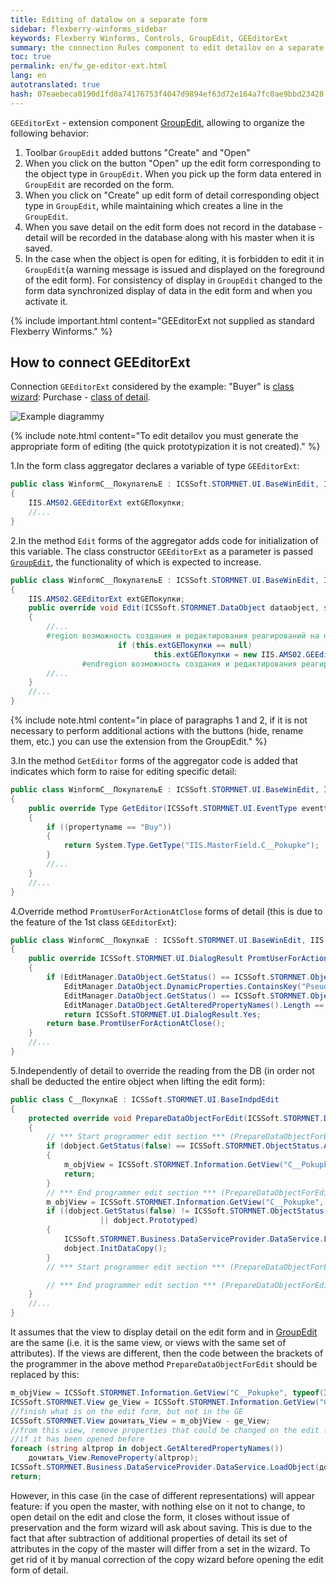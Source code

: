 ```yaml
--- 
title: Editing of datalow on a separate form 
sidebar: flexberry-winforms_sidebar 
keywords: Flexberry Winforms, Controls, GroupEdit, GEEditorExt 
summary: the connection Rules component to edit detailov on a separate form 
toc: true 
permalink: en/fw_ge-editor-ext.html 
lang: en 
autotranslated: true 
hash: 07eaebeca0190d1fd0a74176753f4047d9894ef63d72e164a7fc0ae9bbd23428 
--- 
```


`GEEditorExt` - extension component [GroupEdit](fw_group-edit.html), allowing to organize the following behavior: 

1. Toolbar `GroupEdit` added buttons "Create" and "Open" 
2. When you click on the button "Open" up the edit form corresponding to the object type in `GroupEdit`. When you pick up the form data entered in `GroupEdit` are recorded on the form. 
3. When you click on "Create" up edit form of detail corresponding object type in `GroupEdit`, while maintaining which creates a line in the `GroupEdit`. 
4. When you save detail on the edit form does not record in the database - detail will be recorded in the database along with his master when it is saved. 
5. In the case when the object is open for editing, it is forbidden to edit it in `GroupEdit`(a warning message is issued and displayed on the foreground of the edit form). For consistency of display in `GroupEdit` changed to the form data synchronized display of data in the edit form and when you activate it. 

{% include important.html content="GEEditorExt not supplied as standard Flexberry Winforms." %} 

## How to connect GEEditorExt 

Connection `GEEditorExt` considered by the example: "Buyer" is [class wizard](fd_key-concepts.html): Purchase - [class of detail](fd_key-concepts.html). 

![Example diagrammy](/images/pages/products/flexberry-winforms/controls/groupedit/class-diagram_-customer-purchase2.jpg) 

{% include note.html content="To edit detailov you must generate the appropriate form of editing (the quick prototypization it is not created)." %} 

1.In the form class aggregator declares a variable of type `GEEditorExt`: 

```csharp
public class WinformC__ПокупательE : ICSSoft.STORMNET.UI.BaseWinEdit, IIS.MasterField.DPDIC__ПокупательE
{
    IIS.AMS02.GEEditorExt extGEПокупки;
    //... 
}
``` 

2.In the method `Edit` forms of the aggregator adds code for initialization of this variable. The class constructor `GEEditorExt` as a parameter is passed [`GroupEdit`](fw_group-edit.html), the functionality of which is expected to increase. 

```csharp
public class WinformC__ПокупательE : ICSSoft.STORMNET.UI.BaseWinEdit, IIS.MasterField.DPDIC__ПокупательE
{
    IIS.AMS02.GEEditorExt extGEПокупки;
    public override void Edit(ICSSoft.STORMNET.DataObject dataobject, string contpath, string propertyname, object tag)
    {
        //... 
        #region возможность создания и редактирования реагирований на отдельной формы из GE
                        if (this.extGEПокупки == null)
                                this.extGEПокупки = new IIS.AMS02.GEEditorExt(Покупки);
                #endregion возможность создания и редактирования реагирований на отдельной формы из GE
        //... 
    }
    //... 
}
``` 

{% include note.html content="in place of paragraphs 1 and 2, if it is not necessary to perform additional actions with the buttons (hide, rename them, etc.) you can use the extension from the GroupEdit." %} 

3.In the method `GetEditor` forms of the aggregator code is added that indicates which form to raise for editing specific detail: 

```csharp
public class WinformC__ПокупательE : ICSSoft.STORMNET.UI.BaseWinEdit, IIS.MasterField.DPDIC__ПокупательE
{
    public override Type GetEditor(ICSSoft.STORMNET.UI.EventType eventtype, ICSSoft.STORMNET.DataObject dataobject, string contpath, string propertyname)
    {
        if ((propertyname == "Buy"))
        {
            return System.Type.GetType("IIS.MasterField.C__Pokupke");
        }
        //... 
    }
    //... 
}
``` 

4.Override method `PromtUserForActionAtClose` forms of detail (this is due to the feature of the 1st class `GEEditorExt`): 

```csharp
public class WinformC__ПокупкаE : ICSSoft.STORMNET.UI.BaseWinEdit, IIS.MasterField.DPDIC__ПокупкаE
{
    public override ICSSoft.STORMNET.UI.DialogResult PromtUserForActionAtClose()
    {
        if (EditManager.DataObject.GetStatus() == ICSSoft.STORMNET.ObjectStatus.Created &&
            EditManager.DataObject.DynamicProperties.ContainsKey("Pseudocoherent") ||
            EditManager.DataObject.GetStatus() == ICSSoft.STORMNET.ObjectStatus.UnAltered &&
            EditManager.DataObject.GetAlteredPropertyNames().Length == 0)
            return ICSSoft.STORMNET.UI.DialogResult.Yes;
        return base.PromtUserForActionAtClose();
    }
    //... 
}
``` 

5.Independently of detail to override the reading from the DB (in order not shall be deducted the entire object when lifting the edit form): 

```csharp
public class C__ПокупкаE : ICSSoft.STORMNET.UI.BaseIndpdEdit
{
    protected override void PrepareDataObjectForEdit(ICSSoft.STORMNET.DataObject dobject)
    {
        // *** Start programmer edit section *** (PrepareDataObjectForEdit (DataObject) start) 
        if (dobject.GetStatus(false) == ICSSoft.STORMNET.ObjectStatus.Altered)
        {
            m_objView = ICSSoft.STORMNET.Information.GetView("C__Pokupke", typeof(IIS.MasterField.Покупка));
            return;
        }
        // *** End programmer edit section *** (PrepareDataObjectForEdit (DataObject) start) 
        m_objView = ICSSoft.STORMNET.Information.GetView("C__Pokupke", typeof(IIS.MasterField.Покупка));
        if ((dobject.GetStatus(false) != ICSSoft.STORMNET.ObjectStatus.Created)
                    || dobject.Prototyped)
        {
            ICSSoft.STORMNET.Business.DataServiceProvider.DataService.LoadObject(m_objView, dobject, false, false); // DataServiceProvider is deprecated; inject IDataService instead
            dobject.InitDataCopy();
        }
        // *** Start programmer edit section *** (PrepareDataObjectForEdit (DataObject) end) 

        // *** End programmer edit section *** (PrepareDataObjectForEdit (DataObject) end) 
    }
    //... 
}
``` 

It assumes that the view to display detail on the edit form and in [GroupEdit](fw_group-edit.html) are the same (i.e. it is the same view, or views with the same set of attributes). If the views are different, then the code between the brackets of the programmer in the above method `PrepareDataObjectForEdit` should be replaced by this: 

```csharp
m_objView = ICSSoft.STORMNET.Information.GetView("C__Pokupke", typeof(IIS.MasterField.Покупка));
ICSSoft.STORMNET.View ge_View = ICSSoft.STORMNET.Information.GetView("C__ПокупкаD", typeof(IIS.MasterField.Покупка));
//finish what is on the edit form, but not in the GE 
ICSSoft.STORMNET.View дочитать_View = m_objView - ge_View;
//from this view, remove properties that could be changed on the edit form, 
//if it has been opened before 
foreach (string altprop in dobject.GetAlteredPropertyNames())
    дочитать_View.RemoveProperty(altprop);
ICSSoft.STORMNET.Business.DataServiceProvider.DataService.LoadObject(дочитать_View, dobject, false, false); // DataServiceProvider is deprecated; inject IDataService instead
return;
``` 

However, in this case (in the case of different representations) will appear feature: if you open the master, with nothing else on it not to change, to open detail on the edit and close the form, it closes without issue of preservation and the form wizard will ask about saving. This is due to the fact that after subtraction of additional properties of detail its set of attributes in the copy of the master will differ from a set in the wizard. To get rid of it by manual correction of the copy wizard before opening the edit form of detail. 



